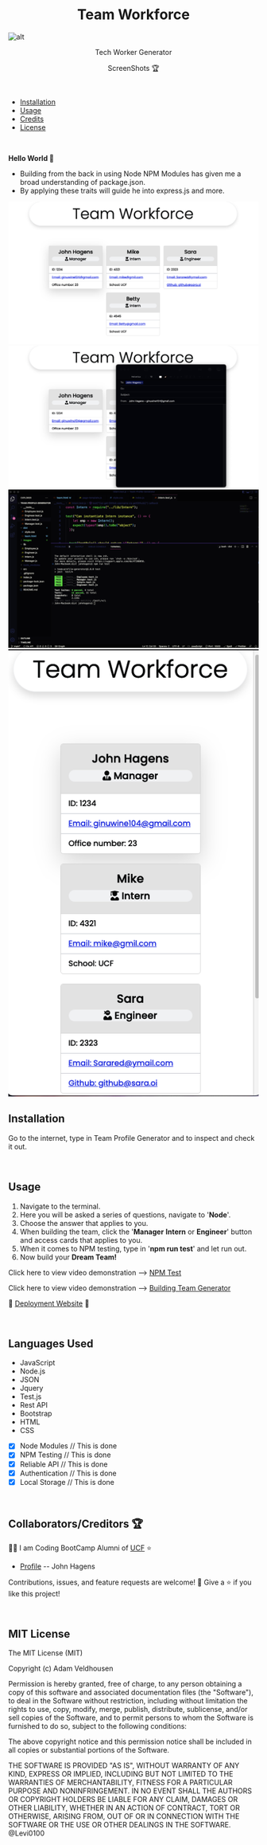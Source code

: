 
<h1 align="center">Team Workforce</h1>

![alt](https://img.shields.io/badge/License-MIT-blue)
<p align="center">Tech Worker Generator</p>

<p align="center">ScreenShots 🏆</p>

 

<br>

- [Installation](#installation)
- [Usage](#usage)
- [Credits](#credits)
- [License](#license)


<br>

 **Hello World 👋**

- Building from the back in using Node NPM Modules has given me a broad understanding of package.json. 
- By applying these traits will guide he into express.js and more.


![Photo1](./images/Work%20Generator.png)
![Photo2](./images/Work%20Generator1.png)
![Photo3](./images/npm%20test%20passed.png)
![Photo4](./images/Cell%20Phone%20Responsive.png)


<h2 id="installation">Installation</h2>

Go to the internet, type in Team Profile Generator and to inspect and check it out.

<br>

 <h2 id="usage">Usage</h2>

1. Navigate to the terminal.
2. Here you will be asked a series of questions, navigate to '**Node**'. 
3. Choose the answer that applies to you.
4. When building the team, click the '**Manager** **Intern** or **Engineer**' button and access cards that applies to you.
5. When it comes to NPM testing, type in '**npm run test**' and let run out.
6. Now build your **Dream Team!**

Click here to view video demonstration --> [NPM Test](https://drive.google.com/file/d/1m3_2JLhmqs00szSXi6thPzPnZbnA9N_D/view)

Click here to view video demonstration --> [Building Team Generator](https://drive.google.com/file/d/1Ix-IOOhlki3v9doG72gH0-Dd_nfbUvAM/view)


🔭 [Deployment Website](https://jonjon50.github.io/Team-Profile-Generator/) 🔭

<br>

<h2>Languages Used</h2>

- JavaScript
- Node.js
- JSON
- Jquery
- Test.js
- Rest API
- Bootstrap
- HTML
- CSS




- [x] Node Modules // This is done 
- [x] NPM Testing // This is done 
- [x] Reliable API // This is done 
- [x] Authentication // This is done
- [x] Local Storage // This is done 

<br>
<h2 id="credits">Collaborators/Creditors 🏆</h2>

👨‍💻 I am Coding BootCamp Alumni of [UCF](https://www.ucf.edu/students/) ⭐️

- [Profile]( https://github.com/JonJon50  " John Hagens ") -- John Hagens

Contributions, issues, and feature requests are welcome! 🤝
Give a ⭐️ if you like this project!






<br>

<h2 id="license">MIT License</h2>
The MIT License (MIT)

Copyright (c) <year> Adam Veldhousen

Permission is hereby granted, free of charge, to any person obtaining a copy
of this software and associated documentation files (the "Software"), to deal
in the Software without restriction, including without limitation the rights
to use, copy, modify, merge, publish, distribute, sublicense, and/or sell
copies of the Software, and to permit persons to whom the Software is
furnished to do so, subject to the following conditions:

The above copyright notice and this permission notice shall be included in
all copies or substantial portions of the Software.

THE SOFTWARE IS PROVIDED "AS IS", WITHOUT WARRANTY OF ANY KIND, EXPRESS OR
IMPLIED, INCLUDING BUT NOT LIMITED TO THE WARRANTIES OF MERCHANTABILITY,
FITNESS FOR A PARTICULAR PURPOSE AND NONINFRINGEMENT. IN NO EVENT SHALL THE
AUTHORS OR COPYRIGHT HOLDERS BE LIABLE FOR ANY CLAIM, DAMAGES OR OTHER
LIABILITY, WHETHER IN AN ACTION OF CONTRACT, TORT OR OTHERWISE, ARISING FROM,
OUT OF OR IN CONNECTION WITH THE SOFTWARE OR THE USE OR OTHER DEALINGS IN
THE SOFTWARE.
@Levi0100
</h5>